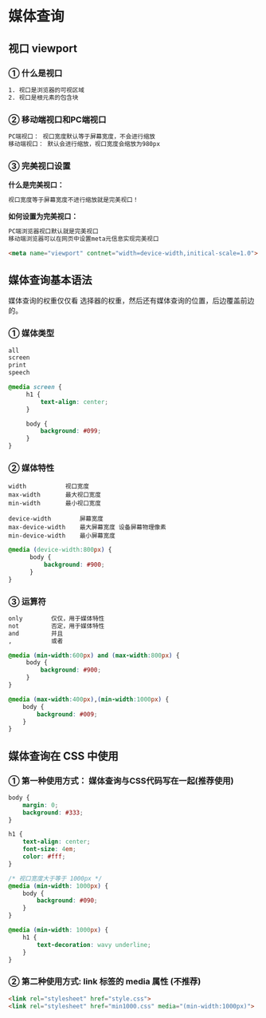 # 媒体查询

## 视口 viewport

### ① 什么是视口

```css
1. 视口是浏览器的可视区域
2. 视口是根元素的包含块
```

### ② 移动端视口和PC端视口

```css
PC端视口： 视口宽度默认等于屏幕宽度，不会进行缩放
移动端视口： 默认会进行缩放，视口宽度会缩放为980px
```

### ③ 完美视口设置

**什么是完美视口：** 

```sh
视口宽度等于屏幕宽度不进行缩放就是完美视口！
```

**如何设置为完美视口：**

```html
PC端浏览器视口默认就是完美视口
移动端浏览器可以在网页中设置meta元信息实现完美视口
```

```html
<meta name="viewport" contnet="width=device-width,initical-scale=1.0">
```

## 媒体查询基本语法

媒体查询的权重仅仅看 选择器的权重，然后还有媒体查询的位置，后边覆盖前边的。

### ① 媒体类型

```sh
all
screen
print
speech	
```

```css
@media screen {
     h1 {
         text-align: center;
     }

     body {
         background: #099;
     }
}
```

### ② 媒体特性

```
width			视口宽度
max-width		最大视口宽度
min-width		最小视口宽度

device-width		屏幕宽度
max-device-width	最大屏幕宽度 设备屏幕物理像素
min-device-width	最小屏幕宽度
```

```css
@media (device-width:800px) {
      body {
          background: #900;
      }
}
```

### ③ 运算符

```sh
only		仅仅，用于媒体特性
not			否定，用于媒体特性
and			并且
,			或者
```

```css
@media (min-width:600px) and (max-width:800px) {
     body {
         background: #900;
     }
}

@media (max-width:400px),(min-width:1000px) {
    body {
        background: #009;
    }
}
```

## 媒体查询在 CSS 中使用

### ① 第一种使用方式： 媒体查询与CSS代码写在一起(推荐使用)

```css
body {
    margin: 0;
    background: #333;
}

h1 {
    text-align: center;
    font-size: 4em;
    color: #fff;
}

/* 视口宽度大于等于 1000px */
@media (min-width: 1000px) {
    body {
        background: #090;
    }
}

@media (min-width: 1000px) {
    h1 {
        text-decoration: wavy underline;
    }
}
```

### ② 第二种使用方式:  link 标签的 media 属性 (不推荐)

```html
<link rel="stylesheet" href="style.css">
<link rel="stylesheet" href="min1000.css" media="(min-width:1000px)">
```


